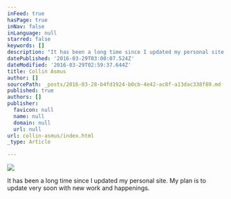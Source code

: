 ```yaml
---
inFeed: true
hasPage: true
inNav: false
inLanguage: null
starred: false
keywords: []
description: "It has been a long time since I updated my personal site.\_ My plan is to update very soon with new work and happenings. "
datePublished: '2016-03-29T03:00:07.524Z'
dateModified: '2016-03-29T02:59:37.644Z'
title: Collin Asmus
author: []
sourcePath: _posts/2016-03-28-b4fd1924-b0cb-4e42-ac8f-a13dac338f89.md
published: true
authors: []
publisher:
  favicon: null
  name: null
  domain: null
  url: null
url: collin-asmus/index.html
_type: Article

---
```

![](https://the-grid-user-content.s3-us-west-2.amazonaws.com/e94c2d5d-aa70-497b-b080-0a807c81d369.jpg)

It has been a long time since I updated my personal site.  My plan is to update very soon with new work and happenings.